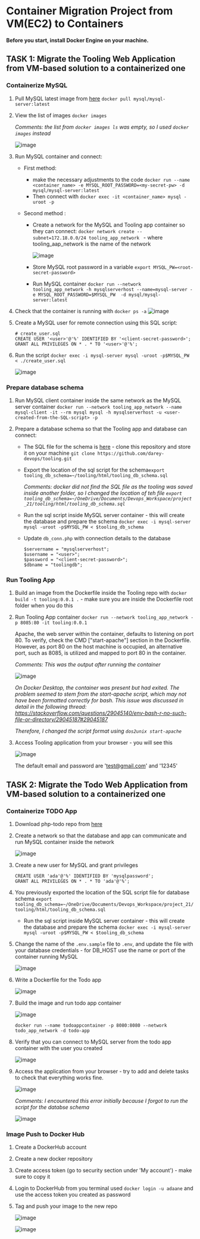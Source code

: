 # Container Migration Project from VM(EC2) to Containers 

**Before you start, install Docker Engine on your machine.**

## TASK 1: Migrate the Tooling Web Application from VM-based solution to a containerized one

### Containerize MySQL

1. Pull MySQL latest image from [here](https://hub.docker.com/_/mysql)
    `docker pull mysql/mysql-server:latest`

2. View the list of images  `docker images`

    *Comments: the list from `docker images ls` was empty, so I used `docker images` instead*

    ![image](./screenshots/docker-images.png)

3. Run MySQL container and connect:

    - First method:  
        - make the necessary adjustments to the code
            `docker run --name <container_name> -e MYSQL_ROOT_PASSWORD=<my-secret-pw> -d mysql/mysql-server:latest`
        - Then connect with `docker exec -it <container_name> mysql -uroot -p`


    - Second method :
        -  Create a network for the MySQL and Tooling app container so they can connect:
    `docker network create --subnet=172.18.0.0/24 tooling_app_network ` - where tooling_aap_network is the name of the network

            ![image](./screenshots/docker_network_create.png)

        - Store MySQL root password in a variable `export MYSQL_PW=<root-secret-password>`
        - Run MySQL container `docker run --network tooling_app_network -h mysqlserverhost --name=mysql-server -e MYSQL_ROOT_PASSWORD=$MYSQL_PW  -d mysql/mysql-server:latest `

4. Check that the container is running with `docker ps -a`
    ![image](./screenshots/running_container.png) 

5. Create a MySQL user for remote connection using this SQL script:

    ```
    # create_user.sql
    CREATE USER '<user>'@'%' IDENTIFIED BY '<client-secret-password>';
    GRANT ALL PRIVILEGES ON * . * TO '<user>'@'%';
    ```
6. Run the script `docker exec -i mysql-server mysql -uroot -p$MYSQL_PW < ./create_user.sql`

     ![image](./screenshots/Screenshot%202024-02-22%20180016.png)


### Prepare database schema

1. Run MySQL client container inside the same network as the MySQL server container 
    `docker run --network tooling_app_network --name mysql-client -it --rm mysql mysql -h mysqlserverhost -u <user-created-from-the-SQL-script> -p`

2. Prepare a database schema so that the Tooling app and database can connect:

    - The SQL file for the schema is [here](https://github.com/dareyio/tooling) - clone this repository and store it on your machine
   `git clone https://github.com/darey-devops/tooling.git`

   - Export the location of the sql script for the schema`export tooling_db_schema=~/tooling/html/tooling_db_schema.sql`

        *Comments: docker did not find the SQL file as the tooling was saved inside another folder, so I changed the location of teh file `export tooling_db_schema=~/OneDrive/Documents/Devops_Workspace/project_21/tooling/html/tooling_db_schema.sql`*
            

    - Run the sql script inside MySQL server container - this will create the database and prepare the schema
    `docker exec -i mysql-server mysql -uroot -p$MYSQL_PW < $tooling_db_schema`

    - Update `db_conn.php` with connection details to the database
    
        ```
        $servername = "mysqlserverhost";
        $username = "<user>";
        $password = "<client-secret-password>";
        $dbname = "toolingdb";
        ```
### Run Tooling App

1. Build an image from the Dockerfile inside the Tooling repo with `docker build -t tooling:0.0.1 .` - make sure you are inside the Dockerfile root folder when you do this

2. Run Tooling App container `docker run --network tooling_app_network -p 8085:80 -it tooling:0.0.1`

    Apache, the web server within the container, defaults to listening on port 80. To verify, check the CMD ["start-apache"] section in the Dockerfile. However, as port 80 on the host machine is occupied, an alternative port, such as 8085, is utilized and mapped to port 80 in the container.

    *Comments: This was the output after running the container* 

    ![image](./screenshots/container_exited.png)

    *On Docker Desktop, the container was present but had exited. The problem seemed to stem from the start-apache script, which may not have been formatted correctly for bash. This issue was discussed in detail in the following thread: https://stackoverflow.com/questions/29045140/env-bash-r-no-such-file-or-directory/29045187#29045187*

    *Therefore, I changed the script format using `dos2unix start-apache `*

4. Access Tooling application from your browser - you will see this

    ![image](./screenshots/login_page.png)

    The default email and password are 'test@gmail.com' and '12345'


## TASK 2: Migrate the Todo Web Application from VM-based solution to a containerized one

### Containerize TODO App

1. Download php-todo repo from [here](https://github.com/dareyio/php-todo)

2. Create a network so that the database and app can communicate and run MySQL container inside the network

    ![image](./screenshots/todo_app_create_network.png)

3. Create a new user for MySQL and grant privileges

    ```
    CREATE USER 'ada'@'%' IDENTIFIED BY 'mysqlpassword';
    GRANT ALL PRIVILEGES ON * . * TO 'ada'@'%';
    ```

4. You previously exported the location of the SQL script file for database schema `export tooling_db_schema=~/OneDrive/Documents/Devops_Workspace/project_21/tooling/html/tooling_db_schema.sql`
            

    - Run the sql script inside MySQL server container - this will create the database and prepare the schema
    `docker exec -i mysql-server mysql -uroot -p$MYSQL_PW < $tooling_db_schema`

4. Change the name of the `.env.sample` file to `.env`, and update the file with your database credentials - for DB_HOST use the name or port of the container running MySQL

    ![image](./screenshots/env-todo.png)

5. Write a Dockerfile for the Todo app

    ![image](./screenshots/dockerfile-todo.png)

6. Build the image and run todo app container

    ![image](./screenshots/build-todo-image.png)

    `docker run --name todoappcontainer -p 8080:8080 --network todo_app_network -d todo-app`

7. Verify that you can connect to MySQL server from the todo app container with the user you created

    ![image](./screenshots/mysql-login-from-todo.png)

8. Access the application from your browser - try to add and delete tasks to check that everything works fine.

    ![image](./screenshots/todo-browser.png)


    *Comments: I encountered this error initially because I forgot to run the script for the databse schema*

    ![image](./screenshots/error.png)


### Image Push to Docker Hub

1. Create a DockerHub account

2. Create a new docker repository

3. Create access token (go to security section under 'My account') - make sure to copy it 

4. Login to DockerHub from you terminal used `docker login -u adaane` and use the access token you created as password

5. Tag and push your image to the new repo

    ![image](./screenshots/dockerhub-push-image.png)

    ![image](./screenshots/dockerhub-page-image.png)

